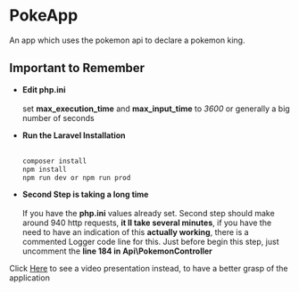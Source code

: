 # PokeApp

An app which uses the pokemon api to declare a pokemon king.

## Important to Remember

- __Edit php.ini__<br/><br/>  set __max_execution_time__ and __max_input_time__ to _3600_ or generally a big number of seconds

- __Run the Laravel Installation__<br/><br/>
  ```bash
  composer install
  npm install
  npm run dev or npm run prod
  ```
                            

- __Second Step is taking a long time__<br/><br/>
If you have the __php.ini__ values already set. Second step should make around 940 http requests, __it ll take several minutes__, if you have the need to have an indication of this __actually working__, there is a commented Logger code line for this. Just before begin this step, just uncomment the __line 184 in Api\PokemonController__


 Click [Here](https://youtu.be/MGPjD8peGD0) to see a video presentation instead, to have a better grasp of the application</p>